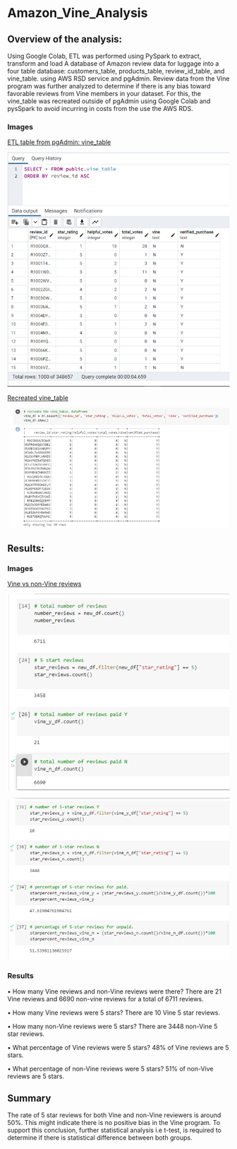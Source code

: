 # Amazon_Vine_Analysis


## Overview of the analysis:

Using Google Colab,  ETL was performed using PySpark to extract, transform and load A database of Amazon review data for luggage into a four table database: customers_table, products_table, review_id_table, and vine_table. using AWS RSD service and pgAdmin. Review data from the Vine program was further analyzed to determine if there is any bias toward favorable reviews from Vine members in your dataset. For this, the vine_table was recreated outside of pgAdmin using Google Colab and pysSpark to avoid incurring in costs from the use the AWS RDS.

### Images

[ETL table from pgAdmin: vine_table](Capture_3_vine_table.PNG)

![ETL table from pgAdmin: vine_table](Resources/Capture_3_vine_table.PNG)

[Recreated vine_table](Capture_7_recreate_vine_table.PNG)

![Recreated vine_table](Resources/Capture_7_recreate_vine_table.PNG)


## Results: 

### Images

[Vine vs non-Vine reviews](Capture_5_vine_summary.PNG)

![Vine vs non-Vine reviews](Resources/Capture_5_vine_summary.PNG)

![Capture_6_vine_summary_percent.PNG](Resources/Capture_6_vine_summary_percent.PNG)

### Results  
•	How many Vine reviews and non-Vine reviews were there? There are 21 Vine reviews and 6690 non-vine reviews for a total of 6711 reviews. 

•	How many Vine reviews were 5 stars? There are 10 Vine 5 star reviews.

•	How many non-Vine reviews were 5 stars? There are 3448 non-Vine 5 star reviews.

•	What percentage of Vine reviews were 5 stars? 48% of Vine reviews are 5 stars.

•	What percentage of non-Vine reviews were 5 stars? 51% of non-Vive reviews are 5 stars. 


## Summary

The rate of 5 star reviews for both Vine and non-Vine reviewers is around 50%. This might indicate there is no positive bias in the Vine program. To support this conclusion, further statistical analysis i.e t-test,  is required to determine if there is statistical difference between both groups. 

